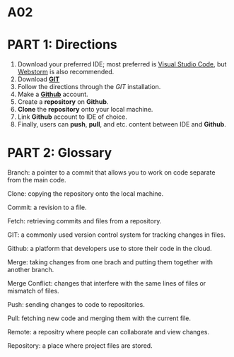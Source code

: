 # A02

# PART 1: Directions
  1. Download your preferred IDE; most preferred is [Visual Studio Code](https://code.visualstudio.com), but [Webstorm](https://www.jetbrains.com/webstorm/) is also recommended. 
  2. Download [**GIT**](https://git-scm.com)
  3. Follow the directions through the *GIT* installation.
  4. Make a [**Github**](https://github.com) account.
  5. Create a **repository** on **Github**.
  6. **Clone** the **repository** onto your local machine.
  7. Link **Github** account to IDE of choice.
  8. Finally, users can **push**, **pull**, and etc. content between IDE and **Github**. 

 
# PART 2: Glossary
Branch: a pointer to a commit that allows you to work on code separate from the main code. 

Clone: copying the repository onto the local machine. 

Commit: a revision to a file. 

Fetch: retrieving commits and files from a repository.

GIT: a commonly used version control system for tracking changes in files.

Github: a platform that developers use to store their code in the cloud.

Merge: taking changes from one brach and putting them together with another branch.

Merge Conflict: changes that interfere with the same lines of files or mismatch of files.

Push: sending changes to code to  repositories. 

Pull: fetching new code and merging them with the current file.

Remote: a repositry where people can collaborate and view changes.

Repository: a place where project files are stored. 
